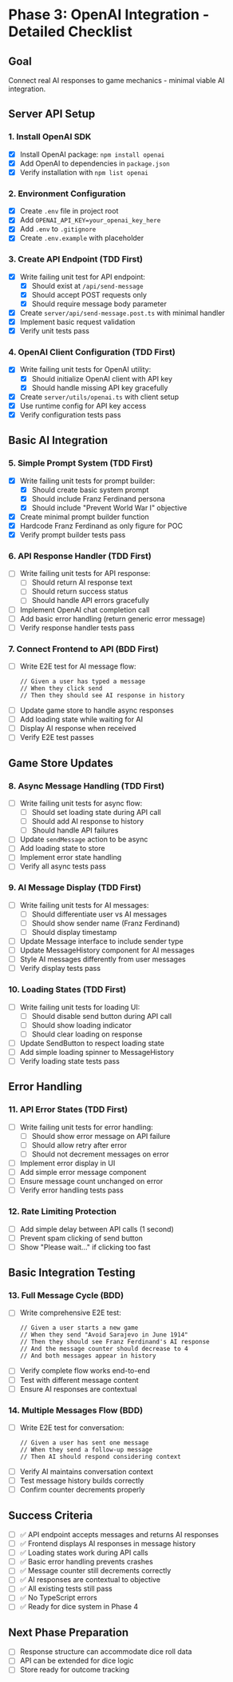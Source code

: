 # Phase 3: OpenAI Integration - Detailed Checklist

## Goal
Connect real AI responses to game mechanics - minimal viable AI integration.

## Server API Setup

### 1. Install OpenAI SDK
- [x] Install OpenAI package: `npm install openai`
- [x] Add OpenAI to dependencies in `package.json`
- [x] Verify installation with `npm list openai`

### 2. Environment Configuration
- [x] Create `.env` file in project root
- [x] Add `OPENAI_API_KEY=your_openai_key_here`
- [x] Add `.env` to `.gitignore`
- [x] Create `.env.example` with placeholder

### 3. Create API Endpoint (TDD First)
- [x] Write failing unit test for API endpoint:
  - [x] Should exist at `/api/send-message`
  - [x] Should accept POST requests only
  - [x] Should require message body parameter
- [x] Create `server/api/send-message.post.ts` with minimal handler
- [x] Implement basic request validation
- [x] Verify unit tests pass

### 4. OpenAI Client Configuration (TDD First)
- [x] Write failing unit tests for OpenAI utility:
  - [x] Should initialize OpenAI client with API key
  - [x] Should handle missing API key gracefully
- [x] Create `server/utils/openai.ts` with client setup
- [x] Use runtime config for API key access
- [x] Verify configuration tests pass

## Basic AI Integration

### 5. Simple Prompt System (TDD First)
- [x] Write failing unit tests for prompt builder:
  - [x] Should create basic system prompt
  - [x] Should include Franz Ferdinand persona
  - [x] Should include "Prevent World War I" objective
- [x] Create minimal prompt builder function
- [x] Hardcode Franz Ferdinand as only figure for POC
- [x] Verify prompt builder tests pass

### 6. API Response Handler (TDD First)
- [ ] Write failing unit tests for API response:
  - [ ] Should return AI response text
  - [ ] Should return success status
  - [ ] Should handle API errors gracefully
- [ ] Implement OpenAI chat completion call
- [ ] Add basic error handling (return generic error message)
- [ ] Verify response handler tests pass

### 7. Connect Frontend to API (BDD First)
- [ ] Write E2E test for AI message flow:
  ```
  // Given a user has typed a message
  // When they click send
  // Then they should see AI response in history
  ```
- [ ] Update game store to handle async responses
- [ ] Add loading state while waiting for AI
- [ ] Display AI response when received
- [ ] Verify E2E test passes

## Game Store Updates

### 8. Async Message Handling (TDD First)
- [ ] Write failing unit tests for async flow:
  - [ ] Should set loading state during API call
  - [ ] Should add AI response to history
  - [ ] Should handle API failures
- [ ] Update `sendMessage` action to be async
- [ ] Add loading state to store
- [ ] Implement error state handling
- [ ] Verify all async tests pass

### 9. AI Message Display (TDD First)
- [ ] Write failing unit tests for AI messages:
  - [ ] Should differentiate user vs AI messages
  - [ ] Should show sender name (Franz Ferdinand)
  - [ ] Should display timestamp
- [ ] Update Message interface to include sender type
- [ ] Update MessageHistory component for AI messages
- [ ] Style AI messages differently from user messages
- [ ] Verify display tests pass

### 10. Loading States (TDD First)
- [ ] Write failing unit tests for loading UI:
  - [ ] Should disable send button during API call
  - [ ] Should show loading indicator
  - [ ] Should clear loading on response
- [ ] Update SendButton to respect loading state
- [ ] Add simple loading spinner to MessageHistory
- [ ] Verify loading state tests pass

## Error Handling

### 11. API Error States (TDD First)
- [ ] Write failing unit tests for error handling:
  - [ ] Should show error message on API failure
  - [ ] Should allow retry after error
  - [ ] Should not decrement messages on error
- [ ] Implement error display in UI
- [ ] Add simple error message component
- [ ] Ensure message count unchanged on error
- [ ] Verify error handling tests pass

### 12. Rate Limiting Protection
- [ ] Add simple delay between API calls (1 second)
- [ ] Prevent spam clicking of send button
- [ ] Show "Please wait..." if clicking too fast

## Basic Integration Testing

### 13. Full Message Cycle (BDD)
- [ ] Write comprehensive E2E test:
  ```
  // Given a user starts a new game
  // When they send "Avoid Sarajevo in June 1914"
  // Then they should see Franz Ferdinand's AI response
  // And the message counter should decrease to 4
  // And both messages appear in history
  ```
- [ ] Verify complete flow works end-to-end
- [ ] Test with different message content
- [ ] Ensure AI responses are contextual

### 14. Multiple Messages Flow (BDD)
- [ ] Write E2E test for conversation:
  ```
  // Given a user has sent one message
  // When they send a follow-up message
  // Then AI should respond considering context
  ```
- [ ] Verify AI maintains conversation context
- [ ] Test message history builds correctly
- [ ] Confirm counter decrements properly

## Success Criteria
- [ ] ✅ API endpoint accepts messages and returns AI responses
- [ ] ✅ Frontend displays AI responses in message history
- [ ] ✅ Loading states work during API calls
- [ ] ✅ Basic error handling prevents crashes
- [ ] ✅ Message counter still decrements correctly
- [ ] ✅ AI responses are contextual to objective
- [ ] ✅ All existing tests still pass
- [ ] ✅ No TypeScript errors
- [ ] ✅ Ready for dice system in Phase 4

## Next Phase Preparation
- [ ] Response structure can accommodate dice roll data
- [ ] API can be extended for dice logic
- [ ] Store ready for outcome tracking
